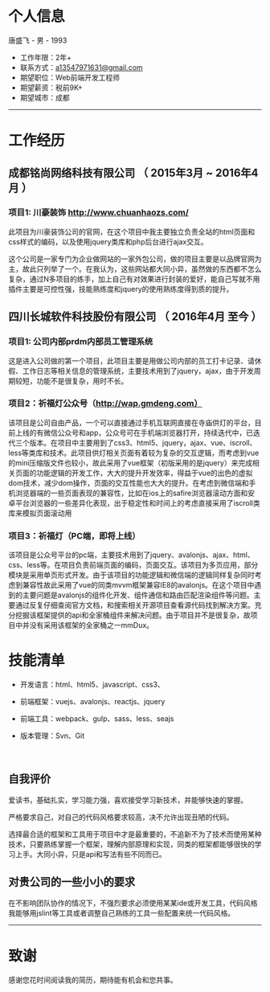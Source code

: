 

# 个人信息

唐盛飞 - 男 - 1993

- 工作年限：2年+
- 联系方式：a13547971631@gmail.com
- 期望职位：Web前端开发工程师
- 期望薪资：税前9K+
- 期望城市：成都

------

# 工作经历

## 成都铭尚网络科技有限公司 （ 2015年3月 ~ 2016年4月 ）

### 项目1:   川豪装饰 http://www.chuanhaozs.com/

此项目为川豪装饰公司的官网，在这个项目中我主要独立负责全站的html页面和css样式的编码，以及使用jquery类库和php后台进行ajax交互。



这个公司是一家专门为企业做网站的一家外包公司，做的项目主要是以品牌官网为主，故此只列举了一个。在我认为，这些网站都大同小异，虽然做的东西都不怎么复杂，通过N多项目的练手，加上自己有对效果进行封装的爱好，能自己写就不用插件主要是可控性强，技能熟练度和jquery的使用熟练度得到质的提升。



## 四川长城软件科技股份有限公司 （ 2016年4月 至今 ）

### 项目1:   公司内部prdm内部员工管理系统 

这是进入公司做的第一个项目，此项目主要是用做公司内部的员工打卡记录、请休假、工作日志等相关信息的管理系统，主要技术用到了jquery，ajax，由于开发周期较短，功能不是很复杂，用时不长。

### 项目2：祈福灯公众号（http://wap.gmdeng.com）

该项目是公司自由产品，一个可以直接通过手机互联网直接在寺庙供灯的平台，目前上线的有微信公众号和app，公众号可在手机端浏览器打开，持续迭代中，已迭代三个版本。在项目中主要用到了css3、html5、jquery，ajax、vue、iscroll、less等类库和技术。此项目供灯相关页面有着较为复杂的交互逻辑，而考虑到vue的mini压缩版文件也较小，故此采用了vue框架（初版采用的是jquery）来完成相关页面的功能逻辑的开发工作，大大的提升开发效率，得益于vue的出色的虚拟dom技术，减少dom操作，页面的交互性能也大大的提升。在考虑到微信端和手机浏览器端的一些页面表现的兼容性，比如在ios上的safire浏览器滚动方面和安卓平台浏览器的一些差异化表现，出于稳定性和时间上的考虑直接采用了iscroll类库来模拟页面滚动用

### 项目3：祈福灯（PC端，即将上线）

该项目是公众号平台的pc端，主要技术用到了jquery、avalonjs、ajax、html、css、less等。在项目负责前端页面的编码，页面交互。该项目为多页应用，部分模块是采用单页形式开发。由于该项目的功能逻辑和微信端的逻辑同样复杂同时考虑到兼容性故此采用了vue的同类mvvm框架兼容IE8的avalonjs。在这个项目中遇到的主要问题是avalonjs的组件化开发、组件通信和路由匹配渲染组件等问题。主要通过反复仔细查阅官方文档，和搜索相关开源项目查看源代码找到解决方案。充分挖掘该框架提供的api和全家桶组件来解决问题。由于项目并不是很复杂，故项目中并没有采用该框架的全家桶之一mmDux。



# 技能清单

- 开发语言：html、html5、javascript、css3、

- 前端框架：vuejs、avalonjs、reactjs、jquery

- 前端工具：webpack、gulp、sass、less、seajs

- 版本管理：Svn、Git

  ​

## 自我评价

爱读书，基础扎实，学习能力强，喜欢接受学习新技术，并能够快速的掌握。

严格要求自己，对自己的代码风格要求较高，决不允许出现丑陋的代码。

选择最合适的框架和工具用于项目中才是最重要的，不追新不为了技术而使用某种技术，只要熟练掌握一个框架，理解内部原理和实现，同类的框架都能够很快的学习上手。大同小异，只是api和写法有些不同而已。



## 对贵公司的一些小小的要求

在不影响团队协作的情况下，不强烈要求必须使用某某ide或开发工具，代码风格我能够用jslint等工具或者调整自己熟练的工具一些配置来统一代码风格。

------

# 致谢

感谢您花时间阅读我的简历，期待能有机会和您共事。
